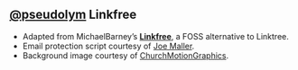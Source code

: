 ## [@pseudolym](https://www.instagram.com/pseudolym) Linkfree

- Adapted from MichaelBarney’s **[Linkfree](https://github.com/MichaelBarney/LinkFree)**, a FOSS alternative to Linktree.
- Email protection script courtesy of [Joe Maller](http://www.joemaller.com).
- Background image courtesy of [ChurchMotionGraphics](https://www.churchmotiongraphics.com/).
